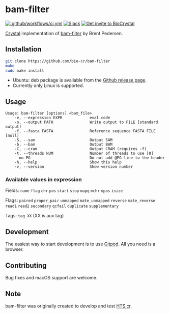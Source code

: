 # bam-filter

[![.github/workflows/ci.yml](https://github.com/bio-cr/bam-filter/actions/workflows/ci.yml/badge.svg)](https://github.com/bio-cr/bam-filter/actions/workflows/ci.yml)
[![Slack](http://img.shields.io/badge/slack-bio--crystal-purple?labelColor=000000&logo=slack)](https://bio-crystal.slack.com/)
[![Get invite to BioCrystal](http://img.shields.io/badge/Get_invite_to_BioCrystal-purple?labelColor=000000&logo=slack)](https://join.slack.com/t/bio-crystal/shared_invite/zt-tas46pww-JSEloonmn3Ma5eD2~VeT_g)

[Crystal](https://github.com/crystal-lang/crystal) implementation of [bam-filter](https://github.com/brentp/hts-nim-tools) by Brent Pedersen. 

## Installation

```sh
git clone https://github.com/bio-cr/bam-filter
make
sudo make install
```

* Ubuntu: deb package is available from the [Github release page](https://github.com/bio-cr/bam-filter/releases).
* Currently only Linux is supported.

## Usage

```
Usage: bam-filter [options] <bam_file>
    -e, --expression EXPR            eval code
    -o, --output PATH                Write output to FILE [standard output]
    -f, --fasta FASTA                Reference sequence FASTA FILE [null]
    -S, --sam                        Output SAM
    -b, --bam                        Output BAM
    -C, --cram                       Output CRAM (requires -f)
    -t, --threads NUM                Number of threads to use [0]
    --no-PG                          Do not add @PG line to the header
    -h, --help                       Show this help
    -v, --version                    Show version number
```

### Available values in expression

Fields: `name` `flag` `chr` `pos` `start` `stop` `mapq` `mchr` `mpos` `isize`

Flags: `paired` `proper_pair` `unmapped` `mate_unmapped`
       `reverse` `mate_reverse` `read1` `read2` `secondary`
       `qcfail` `duplicate` `supplementary`

Tags:  `tag_XX` (XX is aux tag)

## Development

The easiest way to start development is to use [Gitpod](https://www.gitpod.io/). All you need is a browser.

## Contributing

Bug fixes and macOS support are welcome.

## Note

bam-filter was originally created to develop and test [HTS.cr](https://github.com/bio-cr/hts.cr).
